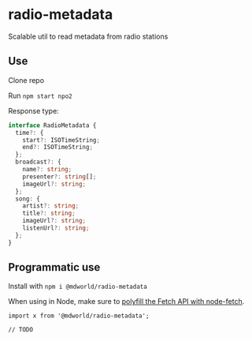 # radio-metadata

Scalable util to read metadata from radio stations

## Use

Clone repo

Run `npm start npo2`

Response type:

```typescript
interface RadioMetadata {
  time?: {
    start?: ISOTimeString;
    end?: ISOTimeString;
  };
  broadcast?: {
    name?: string;
    presenter?: string[];
    imageUrl?: string;
  };
  song: {
    artist?: string;
    title?: string;
    imageUrl?: string;
    listenUrl?: string;
  };
}
```

## Programmatic use

Install with `npm i @mdworld/radio-metadata`

When using in Node, make sure to [polyfill the Fetch API with node-fetch](https://github.com/node-fetch/node-fetch#providing-global-access).

```
import x from '@mdworld/radio-metadata';

// TODO
```
